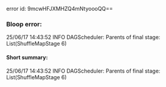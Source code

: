 error id: 9mcwHFJXMHZQ4mNtyoooQQ==
### Bloop error:

25/06/17 14:43:52 INFO DAGScheduler: Parents of final stage: List(ShuffleMapStage 6)
#### Short summary: 

25/06/17 14:43:52 INFO DAGScheduler: Parents of final stage: List(ShuffleMapStage 6)